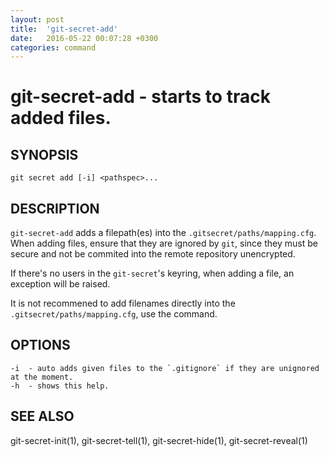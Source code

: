 ```yaml
---
layout: post
title:  'git-secret-add'
date:   2016-05-22 00:07:28 +0300
categories: command
---
```

git-secret-add - starts to track added files.
=============================================

## SYNOPSIS

    git secret add [-i] <pathspec>...


## DESCRIPTION
`git-secret-add` adds a filepath(es) into the `.gitsecret/paths/mapping.cfg`. When adding files, ensure that they are ignored by `git`, since they must be secure and not be commited into the remote repository unencrypted.

If there's no users in the `git-secret`'s keyring, when adding a file, an exception will be raised.

It is not recommened to add filenames directly into the `.gitsecret/paths/mapping.cfg`, use the command.


## OPTIONS

    -i  - auto adds given files to the `.gitignore` if they are unignored at the moment.
    -h  - shows this help.


## SEE ALSO

git-secret-init(1), git-secret-tell(1), git-secret-hide(1), git-secret-reveal(1)
